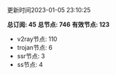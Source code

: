 更新时间2023-01-05 23:10:25

**总订阅: 45**
**总节点: 746**
**有效节点: 123**
- v2ray节点: 110
- trojan节点: 6
- ssr节点: 3
- ss节点: 4
